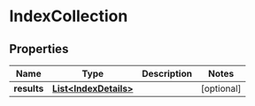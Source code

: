 

# IndexCollection


## Properties

| Name | Type | Description | Notes |
|------------ | ------------- | ------------- | -------------|
|**results** | [**List&lt;IndexDetails&gt;**](IndexDetails.md) |  |  [optional] |



